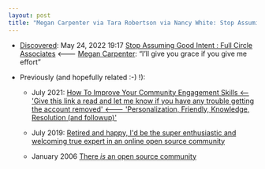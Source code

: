 ```yaml
---
layout: post
title: "Megan Carpenter via Tara Robertson via Nancy White: Stop Assuming Good Intent; instead: I’ll give you grace if you give me effort"
---
```


* [Discovered](http://rolandtanglao.com/2020/07/29/p1-blogthis-checkvist-list-links-to-blog): May 24, 2022 19:17 [Stop Assuming Good Intent :  Full Circle Associates](https://fullcirc.com/2022/05/24/stop-assuming-good-intent/) <--- [Megan Carpenter](https://www.linkedin.com/pulse/get-wrong-me-what-i-need-from-allies-megan-carpenter/): “I’ll give you grace if you give me effort”

* Previously (and hopefully related :-) !):

  * July 2021: [How  To Improve Your Community Engagement Skills <-- 'Give this link a  read and let me know if you have any trouble getting the account  removed' <--- 'Personalization, Friendly, Knowledge, Resolution (and  followup)'](http://rolandtanglao.com/2021/07/18/p1-how-to-improve-your-community-engagement-skills/)        

  * July 2019: [Retired and happy, I'd be the super enthusiastic and welcoming true expert in an online open source  community](http://rolandtanglao.com/2019/07/17/p1-what-archetype-do-you-want-to-be/)        
  
  * January 2006 [There *is* an open source community](http://rolandtanglao.com/2006/01/18/there-is-an-open-source-community/)        
